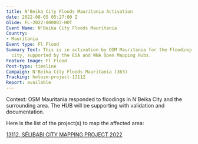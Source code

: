 ```yaml
---
title: N'Beika City Floods Mauritania Activation
date: 2022-08-05 05:27:00 Z
Glide: FL-2022-000003-HOT
Event Name: N'Beika City Floods Mauritania
Country:
- Mauritania
Event type: Fl Flood
Summary Text: This is in activation by OSM Mauritania for the Floodings in N'Beika
  city, supported by the ESA and WNA Open Mapping Hubs.
Feature Image: Fl Flood
Post-type: timeline
Campaign: N'Beika City Floods Mauritania (363)
Tracking: hotosm-project-13112
Report: available
---
```


Context: OSM Mauritania responded to floodings in N'Beika City and the surrounding area. The HUB will be supporting with validation and documentation. 

Here is the list of the project(s) to map the affected area:

<a href="https://tasks.hotosm.org/projects/13112">13112, 
SÉLIBABI CITY MAPPING PROJECT 2022</a>